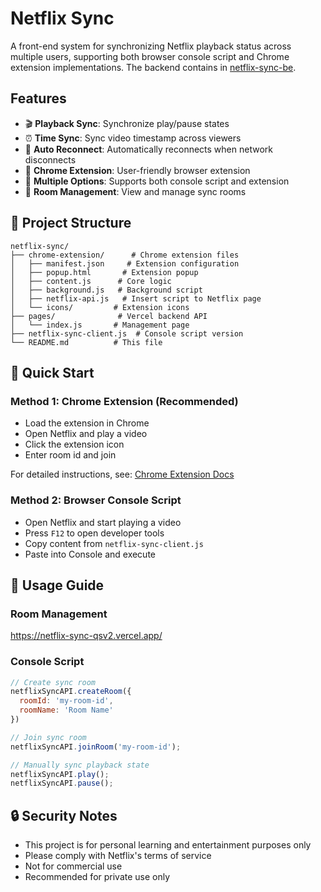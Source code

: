 # Netflix Sync

A front-end system for synchronizing Netflix playback status across multiple users, supporting both browser console script and Chrome extension implementations. The backend contains in [netflix-sync-be](https://github.com/AmyHuang82/netflix-sync-be).

## Features

- 🎬 **Playback Sync**: Synchronize play/pause states
- ⏰ **Time Sync**: Sync video timestamp across viewers
- 🔄 **Auto Reconnect**: Automatically reconnects when network disconnects
- 🎯 **Chrome Extension**: User-friendly browser extension
- 📱 **Multiple Options**: Supports both console script and extension
- 👥 **Room Management**: View and manage sync rooms

## 📁 Project Structure

```
netflix-sync/
├── chrome-extension/      # Chrome extension files
│   ├── manifest.json     # Extension configuration
│   ├── popup.html       # Extension popup
│   ├── content.js      # Core logic
│   ├── background.js   # Background script
│   ├── netflix-api.js   # Insert script to Netflix page
│   └── icons/         # Extension icons
├── pages/              # Vercel backend API
│   └── index.js       # Management page
├── netflix-sync-client.js  # Console script version
└── README.md          # This file
```

## 🚀 Quick Start

### Method 1: Chrome Extension (Recommended)

  - Load the extension in Chrome
  - Open Netflix and play a video
  - Click the extension icon
  - Enter room id and join

For detailed instructions, see: [Chrome Extension Docs](chrome-extension/README.md)

### Method 2: Browser Console Script

  - Open Netflix and start playing a video
  - Press `F12` to open developer tools
  - Copy content from `netflix-sync-client.js`
  - Paste into Console and execute

## 📖 Usage Guide

### Room Management

https://netflix-sync-qsv2.vercel.app/

### Console Script

```javascript
// Create sync room
netflixSyncAPI.createRoom({
  roomId: 'my-room-id',
  roomName: 'Room Name'
})

// Join sync room
netflixSyncAPI.joinRoom('my-room-id');

// Manually sync playback state
netflixSyncAPI.play();
netflixSyncAPI.pause();
```

## 🔒 Security Notes

- This project is for personal learning and entertainment purposes only
- Please comply with Netflix's terms of service
- Not for commercial use
- Recommended for private use only
